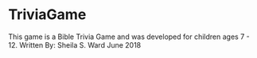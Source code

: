 # TriviaGame
This game is a Bible Trivia Game and was developed for children ages 7 - 12.
Written By:  Sheila S. Ward
June 2018
